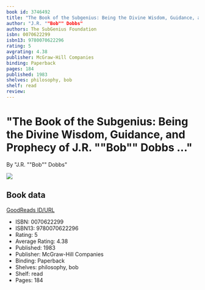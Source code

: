 ```yaml
---
book id: 3746492
title: "The Book of the Subgenius: Being the Divine Wisdom, Guidance, and Prophecy of J.R. ""Bob"" Dobbs ..."
author: "J.R. ""Bob"" Dobbs"
authors: The SubGenius Foundation
isbn: 0070622299
isbn13: 9780070622296
rating: 5
avgrating: 4.38
publisher: McGraw-Hill Companies
binding: Paperback
pages: 184
published: 1983
shelves: philosophy, bob
shelf: read
review: 
---
```


# "The Book of the Subgenius: Being the Divine Wisdom, Guidance, and Prophecy of J.R. ""Bob"" Dobbs ..."

By "J.R. ""Bob"" Dobbs"

![](https://i.gr-assets.com/images/S/compressed.photo.goodreads.com/books/1244922298l/3746492.jpg)

## Book data

[GoodReads ID/URL](https://www.goodreads.com/book/show/3746492)

- ISBN: 0070622299
- ISBN13: 9780070622296
- Rating: 5
- Average Rating: 4.38
- Published: 1983
- Publisher: McGraw-Hill Companies
- Binding: Paperback
- Shelves: philosophy, bob
- Shelf: read
- Pages: 184

